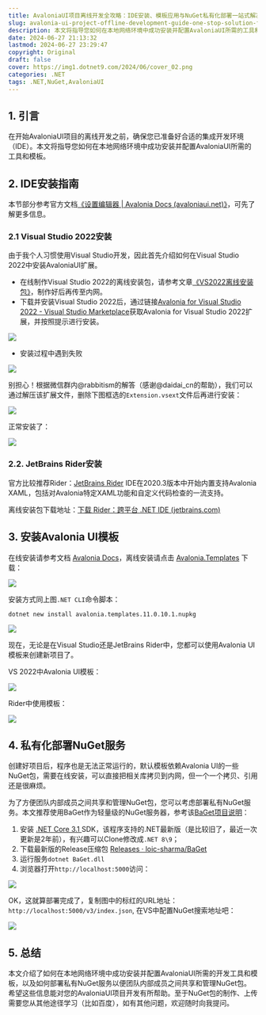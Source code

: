 ```yaml
---
title: AvaloniaUI项目离线开发全攻略：IDE安装、模板应用与NuGet私有化部署一站式解决
slug: avalonia-ui-project-offline-development-guide-one-stop-solution-for-ide-installation-template-application-and-nu-get-private-deployment
description: 本文将指导您如何在本地网络环境中成功安装并配置AvaloniaUI所需的工具和模板。
date: 2024-06-27 21:13:32
lastmod: 2024-06-27 23:29:47
copyright: Original
draft: false
cover: https://img1.dotnet9.com/2024/06/cover_02.png
categories: .NET
tags: .NET,NuGet,AvaloniaUI
---
```


## 1. 引言

在开始AvaloniaUI项目的离线开发之前，确保您已准备好合适的集成开发环境（IDE）。本文将指导您如何在本地网络环境中成功安装并配置AvaloniaUI所需的工具和模板。

## 2. IDE安装指南

本节部分参考官方文档[《设置编辑器 | Avalonia Docs (avaloniaui.net)》](https://docs.avaloniaui.net/zh-Hans/docs/get-started/set-up-an-editor)，可先了解更多信息。

### 2.1 Visual Studio 2022安装

由于我个人习惯使用Visual Studio开发，因此首先介绍如何在Visual Studio 2022中安装AvaloniaUI扩展。

- 在线制作Visual Studio 2022的离线安装包，请参考文章[《VS2022离线安装包》](https://www.cnblogs.com/sailJs/p/16864697.html)，制作好后再传至内网。
- 下载并安装Visual Studio 2022后，通过链接[Avalonia for Visual Studio 2022 - Visual Studio Marketplace](https://marketplace.visualstudio.com/items?itemName=AvaloniaTeam.AvaloniaVS)获取Avalonia for Visual Studio 2022扩展，并按照提示进行安装。

![](https://img1.dotnet9.com/2024/06/0201.jpg)

- 安装过程中遇到失败

![](https://img1.dotnet9.com/2024/06/0202.png)

别担心！根据微信群内@rabbitism的解答（感谢@daidai_cn的帮助），我们可以通过解压该扩展文件，删除下图框选的`Extension.vsext`文件后再进行安装：

![](https://img1.dotnet9.com/2024/06/0203.png)

正常安装了：

![](https://img1.dotnet9.com/2024/06/0204.png)

### 2.2. JetBrains Rider安装

官方比较推荐Rider：[JetBrains Rider](https://www.jetbrains.com/rider/) IDE在2020.3版本中开始内置支持Avalonia XAML，包括对Avalonia特定XAML功能和自定义代码检查的一流支持。

离线安装包下载地址：[下载 Rider：跨平台 .NET IDE (jetbrains.com)](https://www.jetbrains.com/zh-cn/rider/download/#section=windows)

## 3. 安装Avalonia UI模板

在线安装请参考文档 [Avalonia Docs](https://docs.avaloniaui.net/zh-Hans/docs/get-started/install)，离线安装请点击 [Avalonia.Templates](https://www.nuget.org/packages/Avalonia.Templates) 下载：

![](https://img1.dotnet9.com/2024/06/0205.png)

安装方式同上图`.NET CLI`命令脚本：

```shell
dotnet new install avalonia.templates.11.0.10.1.nupkg
```

![](https://img1.dotnet9.com/2024/06/0206.png)

现在，无论是在Visual Studio还是JetBrains Rider中，您都可以使用Avalonia UI模板来创建新项目了。

VS 2022中Avalonia UI模板：

![](https://img1.dotnet9.com/2024/06/0207.png)

Rider中使用模板：

![](https://img1.dotnet9.com/2024/06/0208.png)

## 4. 私有化部署NuGet服务

创建好项目后，程序也是无法正常运行的，默认模板依赖Avalonia UI的一些NuGet包，需要在线安装，可以直接把相关库拷贝到内网，但一个一个拷贝、引用还是很麻烦。

为了方便团队内部成员之间共享和管理NuGet包，您可以考虑部署私有NuGet服务。本文推荐使用BaGet作为轻量级的NuGet服务器，参考该[BaGet项目说明](https://github.com/loic-sharma/BaGet)：

1. 安装 [.NET Core 3.1 ](https://dotnet.microsoft.com/zh-cn/download/dotnet/3.1) SDK，该程序支持的.NET最新版（是比较旧了，最近一次更新是2年前），有兴趣可以Clone修改成`.NET 8\9`；
2. 下载最新版的Release压缩包 [Releases · loic-sharma/BaGet ](https://github.com/loic-sharma/BaGet/releases)
3. 运行服务`dotnet BaGet.dll`
4. 浏览器打开`http://localhost:5000`访问：

![](https://img1.dotnet9.com/2024/06/0209.png)

OK，这就算部署完成了，复制图中的标红的URL地址：`http://localhost:5000/v3/index.json`, 在VS中配置NuGet搜索地址吧：

![](https://img1.dotnet9.com/2024/06/0210.png)

## 5. 总结

本文介绍了如何在本地网络环境中成功安装并配置AvaloniaUI所需的开发工具和模板，以及如何部署私有NuGet服务以便团队内部成员之间共享和管理NuGet包。希望这些信息能对您的AvaloniaUI项目开发有所帮助。至于NuGet包的制作、上传需要您从其他途径学习（比如百度），如有其他问题，欢迎随时向我提问。
